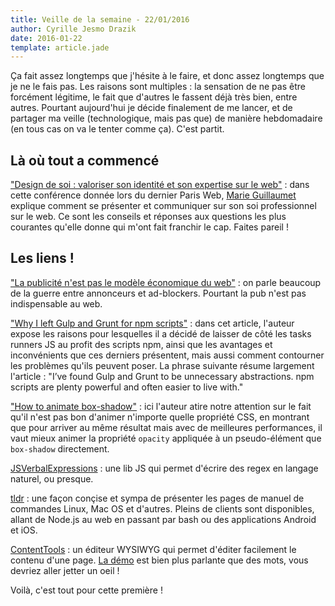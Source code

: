 ```yaml
---
title: Veille de la semaine - 22/01/2016
author: Cyrille Jesmo Drazik
date: 2016-01-22
template: article.jade
---
```


Ça fait assez longtemps que j'hésite à le faire, et donc assez longtemps que je
ne le fais pas. Les raisons sont multiples : la sensation de ne pas être
forcément légitime, le fait que d'autres le fassent déjà très bien, entre autres.
Pourtant aujourd'hui je décide finalement de me lancer, et de partager ma veille
(technologique, mais pas que) de manière hebdomadaire (en tous cas on va le
tenter comme ça). C'est partit.

## Là où tout a commencé

["Design de soi : valoriser son identité et son expertise sur le web"](http://coulisses.pw/post/135701210348/c%C3%A9tait-au-programme-design-de-soi-valoriser) :
dans cette conférence donnée lors du dernier Paris Web,
[Marie Guillaumet](http://marieguillaumet.com/) explique comment se présenter
et communiquer sur son soi professionnel sur le web. Ce sont les conseils et
réponses aux questions les plus courantes qu'elle donne qui m'ont fait franchir
le cap. Faites pareil !

## Les liens !

["La publicité n'est pas le modèle économique du web"](http://www.hteumeuleu.fr/la-publicite-n-est-pas-le-modele-economique-du-web/) :
on parle beaucoup de la guerre entre annonceurs et ad-blockers. Pourtant la pub
n'est pas indispensable au web.

["Why I left Gulp and Grunt for npm scripts"](https://medium.com/@housecor/why-i-left-gulp-and-grunt-for-npm-scripts-3d6853dd22b8#.385wcm8ng) :
dans cet article, l'auteur expose les raisons pour lesquelles il a décidé de
laisser de côté les tasks runners JS au profit des scripts npm, ainsi que les
avantages et inconvénients que ces derniers présentent, mais aussi comment
contourner les problèmes qu'ils peuvent poser. La phrase suivante résume
largement l'article : "I’ve found Gulp and Grunt to be unnecessary abstractions.
npm scripts are plenty powerful and often easier to live with."

["How to animate box-shadow"](http://tobiasahlin.com/blog/how-to-animate-box-shadow/) :
ici l'auteur atire notre attention sur le fait qu'il n'est pas bon d'animer
n'importe quelle propriété CSS, en montrant que pour arriver au même résultat
mais avec de meilleures performances, il vaut mieux animer la propriété `opacity`
appliquée à un pseudo-élément que `box-shadow` directement.

[JSVerbalExpressions](https://github.com/VerbalExpressions/JSVerbalExpressions) :
une lib JS qui permet d'écrire des regex en langage naturel, ou presque.

[tldr](https://github.com/tldr-pages/tldr) :
une façon conçise et sympa de présenter les pages de manuel de commandes Linux,
Mac OS et d'autres. Pleins de clients sont disponibles, allant de Node.js au web
en passant par bash ou des applications Android et iOS.

[ContentTools](http://getcontenttools.com/) :
un éditeur WYSIWYG qui permet d'éditer facilement le contenu d'une page.
[La démo](http://getcontenttools.com/demo) est bien plus parlante que des mots,
vous devriez aller jetter un oeil !

Voilà, c'est tout pour cette première !
